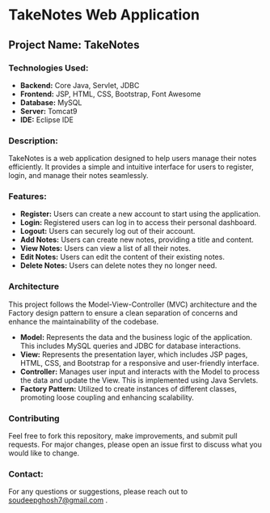 # TakeNotes Web Application

## Project Name: TakeNotes <br/>

### Technologies Used: <br/>
  * **Backend:** Core Java, Servlet, JDBC <br/>
  * **Frontend:** JSP, HTML, CSS, Bootstrap, Font Awesome <br/>
  * **Database:** MySQL <br/>
  * **Server:** Tomcat9 <br/>
  * **IDE:** Eclipse IDE <br/>
### Description:<br/>
TakeNotes is a web application designed to help users manage their notes efficiently. It provides a simple and intuitive interface for users to register, login, and manage their notes seamlessly.



          
### Features: <br/>
  * **Register:** Users can create a new account to start using the application. <br/>
  * **Login:** Registered users can log in to access their personal dashboard. <br/>
  * **Logout:** Users can securely log out of their account. <br/>
  * **Add Notes:** Users can create new notes, providing a title and content. <br/>
  * **View Notes:** Users can view a list of all their notes. <br/>
  * **Edit Notes:** Users can edit the content of their existing notes. <br/>
  * **Delete Notes:** Users can delete notes they no longer need. <br/> 

### Architecture
This project follows the Model-View-Controller (MVC) architecture and the Factory design pattern to ensure a clean separation of concerns and enhance the maintainability of the codebase.

- **Model:** Represents the data and the business logic of the application. This includes MySQL queries and JDBC for database interactions.
- **View:** Represents the presentation layer, which includes JSP pages, HTML, CSS, and Bootstrap for a responsive and user-friendly interface.
- **Controller:** Manages user input and interacts with the Model to process the data and update the View. This is implemented using Java Servlets.
- **Factory Pattern:** Utilized to create instances of different classes, promoting loose coupling and enhancing scalability.

### Contributing
Feel free to fork this repository, make improvements, and submit pull requests. For major changes, please open an issue first to discuss what you would like to change.
### Contact: <br/>
For any questions or suggestions, please reach out to soudeepghosh7@gmail.com .
